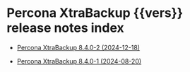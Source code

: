 # Percona XtraBackup {{vers}} release notes index

* [Percona XtraBackup 8.4.0-2 (2024-12-18)](8.4.0-2.md)

* [Percona XtraBackup 8.4.0-1 (2024-08-20)](8.4.0-1.md)

